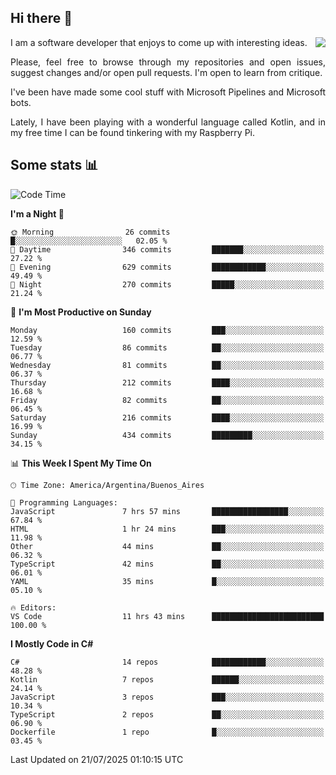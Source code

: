 ## Hi there :slightly_smiling_face:

<img src="https://github-readme-stats.vercel.app/api?username=victorgrycuk&show_icons=true&count_private=true&title_color=F7941E&icon_color=F7941E" align="right">

<p align="justify">
I am a software developer that enjoys to come up with interesting ideas.
<p/>

<p align= "justify">
Please, feel free to browse through my repositories and open issues, suggest changes and/or open pull requests. I'm open to learn from critique.
<p/>


<p align= "justify">
I've been have made some cool stuff with Microsoft Pipelines and Microsoft bots.
<p/>

<p align= "justify">
Lately, I have been playing with a wonderful language called Kotlin, and in my free time I can be found tinkering with my Raspberry Pi.
<p/>

## Some stats :bar_chart:
<!--START_SECTION:waka-->
![Code Time](http://img.shields.io/badge/Code%20Time-2%2C205%20hrs%2045%20mins-blue)

**I'm a Night 🦉** 

```text
🌞 Morning                26 commits          █░░░░░░░░░░░░░░░░░░░░░░░░   02.05 % 
🌆 Daytime                346 commits         ███████░░░░░░░░░░░░░░░░░░   27.22 % 
🌃 Evening                629 commits         ████████████░░░░░░░░░░░░░   49.49 % 
🌙 Night                  270 commits         █████░░░░░░░░░░░░░░░░░░░░   21.24 % 
```
📅 **I'm Most Productive on Sunday** 

```text
Monday                   160 commits         ███░░░░░░░░░░░░░░░░░░░░░░   12.59 % 
Tuesday                  86 commits          ██░░░░░░░░░░░░░░░░░░░░░░░   06.77 % 
Wednesday                81 commits          ██░░░░░░░░░░░░░░░░░░░░░░░   06.37 % 
Thursday                 212 commits         ████░░░░░░░░░░░░░░░░░░░░░   16.68 % 
Friday                   82 commits          ██░░░░░░░░░░░░░░░░░░░░░░░   06.45 % 
Saturday                 216 commits         ████░░░░░░░░░░░░░░░░░░░░░   16.99 % 
Sunday                   434 commits         █████████░░░░░░░░░░░░░░░░   34.15 % 
```


📊 **This Week I Spent My Time On** 

```text
🕑︎ Time Zone: America/Argentina/Buenos_Aires

💬 Programming Languages: 
JavaScript               7 hrs 57 mins       █████████████████░░░░░░░░   67.84 % 
HTML                     1 hr 24 mins        ███░░░░░░░░░░░░░░░░░░░░░░   11.98 % 
Other                    44 mins             ██░░░░░░░░░░░░░░░░░░░░░░░   06.32 % 
TypeScript               42 mins             ██░░░░░░░░░░░░░░░░░░░░░░░   06.01 % 
YAML                     35 mins             █░░░░░░░░░░░░░░░░░░░░░░░░   05.10 % 

🔥 Editors: 
VS Code                  11 hrs 43 mins      █████████████████████████   100.00 % 
```

**I Mostly Code in C#** 

```text
C#                       14 repos            ████████████░░░░░░░░░░░░░   48.28 % 
Kotlin                   7 repos             ██████░░░░░░░░░░░░░░░░░░░   24.14 % 
JavaScript               3 repos             ███░░░░░░░░░░░░░░░░░░░░░░   10.34 % 
TypeScript               2 repos             ██░░░░░░░░░░░░░░░░░░░░░░░   06.90 % 
Dockerfile               1 repo              █░░░░░░░░░░░░░░░░░░░░░░░░   03.45 % 
```




 Last Updated on 21/07/2025 01:10:15 UTC
<!--END_SECTION:waka-->
